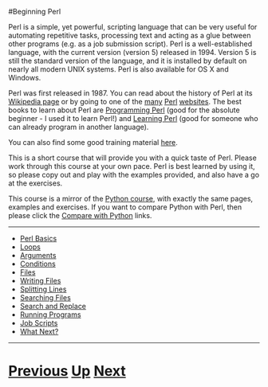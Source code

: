 #Beginning Perl

Perl is a simple, yet powerful, scripting language that can be very useful for automating 
repetitive tasks, processing text and acting as a glue between other programs (e.g. 
as a job submission script). Perl is a well-established language, with the current version 
(version 5) released in 1994. Version 5 is still the standard version of the language, 
and it is installed by default on nearly all modern UNIX systems. Perl is also available 
for OS X and Windows.

Perl was first released in 1987. You can read about the history of Perl at its 
[Wikipedia page](http://en.wikipedia.org/wiki/Perl) 
or by going to one of the 
[many](http://www.perl.org/) 
[Perl](http://www.perl.com/) 
[websites](http://www.cpan.org/).
The best books to learn about Perl are 
[Programming Perl](http://www.amazon.co.uk/gp/product/0596000278/)
(good for the absolute beginner - I used it to learn Perl!) and 
[Learning Perl](http://www.amazon.co.uk/Learning-Perl-Randal-L-Schwartz/dp/0596101058/)
(good for someone who can already program in another language).

You can also find some good training material [here](http://www.whoishostingthis.com/resources/perl/).

This is a short course that will provide you with a quick taste of Perl. 
Please work through this course at your own pace. Perl is best learned by using it, 
so please copy out and play with the examples provided, and also have a go at the exercises.

This course is a mirror of the 
[Python course](../beginning_python/README.md), with exactly the same pages, examples 
and exercises. If you want to compare Python with Perl, then please click the 
[Compare with Python](../beginning_python/README.md) links.

***

* [Perl Basics](basics.md)
* [Loops](loops.md)
* [Arguments](arguments.md)
* [Conditions](conditions.md)
* [Files](files.md)
* [Writing Files](writing.md)
* [Splitting Lines](splitting.md)
* [Searching Files](searching.md)
* [Search and Replace](replacing.md)
* [Running Programs](running.md)
* [Job Scripts](jobs.md)
* [What Next?](whatnext.md)

***

# [Previous](README.md) [Up](../main/courses.md) [Next](basics.md) 
